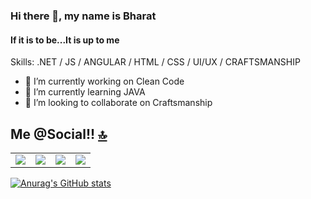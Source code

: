 ### Hi there 👋, my name is Bharat
#### If it is to be...It is up to me
Skills: .NET / JS / ANGULAR / HTML / CSS / UI/UX / CRAFTSMANSHIP

- 🔭 I’m currently working on Clean Code 
- 🌱 I’m currently learning JAVA 
- 👯 I’m looking to collaborate on Craftsmanship 

<!--

[<img src='https://cdn.jsdelivr.net/npm/simple-icons@3.0.1/icons/github.svg' alt='github' height='40'>](https://github.com/bharatmane)  [<img src='https://cdn.jsdelivr.net/npm/simple-icons@3.0.1/icons/linkedin.svg' alt='linkedin' height='40'>](https://www.linkedin.com/in/bharatmane/)  [<img src='https://cdn.jsdelivr.net/npm/simple-icons@3.0.1/icons/instagram.svg' alt='instagram' height='40'>](https://www.instagram.com/marathimavala/)  
-->

## Me @Social!! <a href="#welcome-badges-4-readmemd-profile"><g-emoji class="g-emoji" alias="top" fallback-src="https://github.githubassets.com/images/icons/emoji/unicode/1f51d.png">🔝</g-emoji></a>

<table>
	<tr>	
	<td>
	<a target="_blank" rel="noopener noreferrer" href="https://www.linkedin.com/in/bharatmane/"><img src="https://camo.githubusercontent.com/a80d00f23720d0bc9f55481cfcd77ab79e141606829cf16ec43f8cacc7741e46/68747470733a2f2f696d672e736869656c64732e696f2f62616467652f4c696e6b6564496e2d3030373742353f7374796c653d666f722d7468652d6261646765266c6f676f3d6c696e6b6564696e266c6f676f436f6c6f723d7768697465" data-canonical-src="https://img.shields.io/badge/LinkedIn-0077B5?style=for-the-badge&amp;logo=linkedin&amp;logoColor=white" style="max-width:100%;"></a>
</td>
	<td>
<a target="_blank" rel="noopener noreferrer" href="https://twitter.com/bharatmane"><img src="https://camo.githubusercontent.com/5d03c86f6a75f7cbe80d135d9162fbf6dc46a31253cf30a8e9bb8279b4d574d3/68747470733a2f2f696d672e736869656c64732e696f2f62616467652f547769747465722d3144413146323f7374796c653d666f722d7468652d6261646765266c6f676f3d74776974746572266c6f676f436f6c6f723d7768697465" data-canonical-src="https://img.shields.io/badge/Twitter-1DA1F2?style=for-the-badge&amp;logo=twitter&amp;logoColor=white" style="max-width:100%;"></a>
</td>
	<td>
<a target="_blank" rel="noopener noreferrer" href="https://bharat-mane.gitbook.io/surviving-legacy-code/"><img src="https://camo.githubusercontent.com/d636cb2940dfc2265c3cfdd5cb3ad2a8c016dcb9ec1754ff9e3eda099ce5b1de/68747470733a2f2f696d672e736869656c64732e696f2f62616467652f476974426f6f6b2d3742333645443f7374796c653d666f722d7468652d6261646765266c6f676f3d676974626f6f6b266c6f676f436f6c6f723d7768697465" data-canonical-src="https://img.shields.io/badge/GitBook-7B36ED?style=for-the-badge&amp;logo=gitbook&amp;logoColor=white" style="max-width:100%;"></a>
</td>
<td><a target="_blank" rel="noopener noreferrer" href="https://www.instagram.com/marathimavala/"><img src="https://camo.githubusercontent.com/b3d4671768bd0f9b6c8f410a25a96e0c5a4d135208d8910461e986f97e7985ab/68747470733a2f2f696d672e736869656c64732e696f2f62616467652f496e7374616772616d2d4534343035463f7374796c653d666f722d7468652d6261646765266c6f676f3d696e7374616772616d266c6f676f436f6c6f723d7768697465" data-canonical-src="https://img.shields.io/badge/Instagram-E4405F?style=for-the-badge&amp;logo=instagram&amp;logoColor=white" style="max-width:100%;"></a>
</td>
</tr>
</table>

[![Anurag's GitHub stats](https://github-readme-stats.vercel.app/api?username=bharatmane)](https://github.com/bharatmane/github-readme-stats)


<!--
**bharatmane/bharatmane** is a ✨ _special_ ✨ repository because its `README.md` (this file) appears on your GitHub profile.

Here are some ideas to get you started:

- 🔭 I’m currently working on ...
- 🌱 I’m currently learning ...
- 👯 I’m looking to collaborate on ...
- 🤔 I’m looking for help with ...
- 💬 Ask me about ...
- 📫 How to reach me: ...
- 😄 Pronouns: ...
- ⚡ Fun fact: ...
-->
